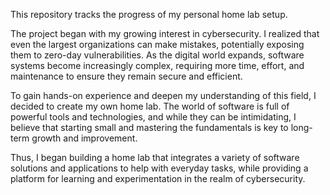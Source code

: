 This repository tracks the progress of my personal home lab setup.

The project began with my growing interest in cybersecurity. I realized that even the largest organizations can make mistakes, potentially exposing them to zero-day vulnerabilities. As the digital world expands, software systems become increasingly complex, requiring more time, effort, and maintenance to ensure they remain secure and efficient.

To gain hands-on experience and deepen my understanding of this field, I decided to create my own home lab. The world of software is full of powerful tools and technologies, and while they can be intimidating, I believe that starting small and mastering the fundamentals is key to long-term growth and improvement.

Thus, I began building a home lab that integrates a variety of software solutions and applications to help with everyday tasks, while providing a platform for learning and experimentation in the realm of cybersecurity.
